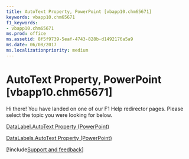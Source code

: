 ```yaml
---
title: AutoText Property, PowerPoint [vbapp10.chm65671]
keywords: vbapp10.chm65671
f1_keywords:
- vbapp10.chm65671
ms.prod: office
ms.assetid: 8f5f9739-5eaf-4743-828b-d1492176a5a9
ms.date: 06/08/2017
ms.localizationpriority: medium
---
```



# AutoText Property, PowerPoint [vbapp10.chm65671]

Hi there! You have landed on one of our F1 Help redirector pages. Please select the topic you were looking for below.

[DataLabel.AutoText Property (PowerPoint)](https://msdn.microsoft.com/library/f7e154ad-4f5f-0a3d-3fe5-c83994705cfb%28Office.15%29.aspx)

[DataLabels.AutoText Property (PowerPoint)](https://msdn.microsoft.com/library/6e964058-3cfa-ba02-b324-fc1e82beb3d3%28Office.15%29.aspx)

[!include[Support and feedback](~/includes/feedback-boilerplate.md)]